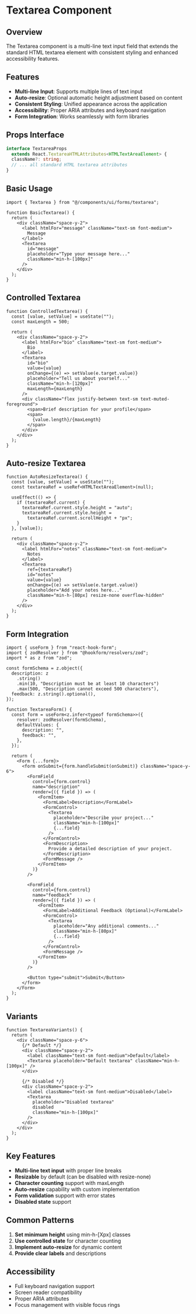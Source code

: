 # Textarea Component

## Overview

The Textarea component is a multi-line text input field that extends the standard HTML textarea element with consistent styling and enhanced accessibility features.

## Features

- **Multi-line Input**: Supports multiple lines of text input
- **Auto-resize**: Optional automatic height adjustment based on content
- **Consistent Styling**: Unified appearance across the application
- **Accessibility**: Proper ARIA attributes and keyboard navigation
- **Form Integration**: Works seamlessly with form libraries

## Props Interface

```typescript
interface TextareaProps
  extends React.TextareaHTMLAttributes<HTMLTextAreaElement> {
  className?: string;
  // ... all standard HTML textarea attributes
}
```

## Basic Usage

```tsx
import { Textarea } from "@/components/ui/forms/textarea";

function BasicTextarea() {
  return (
    <div className="space-y-2">
      <label htmlFor="message" className="text-sm font-medium">
        Message
      </label>
      <Textarea
        id="message"
        placeholder="Type your message here..."
        className="min-h-[100px]"
      />
    </div>
  );
}
```

## Controlled Textarea

```tsx
function ControlledTextarea() {
  const [value, setValue] = useState("");
  const maxLength = 500;

  return (
    <div className="space-y-2">
      <label htmlFor="bio" className="text-sm font-medium">
        Bio
      </label>
      <Textarea
        id="bio"
        value={value}
        onChange={(e) => setValue(e.target.value)}
        placeholder="Tell us about yourself..."
        className="min-h-[120px]"
        maxLength={maxLength}
      />
      <div className="flex justify-between text-sm text-muted-foreground">
        <span>Brief description for your profile</span>
        <span>
          {value.length}/{maxLength}
        </span>
      </div>
    </div>
  );
}
```

## Auto-resize Textarea

```tsx
function AutoResizeTextarea() {
  const [value, setValue] = useState("");
  const textareaRef = useRef<HTMLTextAreaElement>(null);

  useEffect(() => {
    if (textareaRef.current) {
      textareaRef.current.style.height = "auto";
      textareaRef.current.style.height =
        textareaRef.current.scrollHeight + "px";
    }
  }, [value]);

  return (
    <div className="space-y-2">
      <label htmlFor="notes" className="text-sm font-medium">
        Notes
      </label>
      <Textarea
        ref={textareaRef}
        id="notes"
        value={value}
        onChange={(e) => setValue(e.target.value)}
        placeholder="Add your notes here..."
        className="min-h-[80px] resize-none overflow-hidden"
      />
    </div>
  );
}
```

## Form Integration

```tsx
import { useForm } from "react-hook-form";
import { zodResolver } from "@hookform/resolvers/zod";
import * as z from "zod";

const formSchema = z.object({
  description: z
    .string()
    .min(10, "Description must be at least 10 characters")
    .max(500, "Description cannot exceed 500 characters"),
  feedback: z.string().optional(),
});

function TextareaForm() {
  const form = useForm<z.infer<typeof formSchema>>({
    resolver: zodResolver(formSchema),
    defaultValues: {
      description: "",
      feedback: "",
    },
  });

  return (
    <Form {...form}>
      <form onSubmit={form.handleSubmit(onSubmit)} className="space-y-6">
        <FormField
          control={form.control}
          name="description"
          render={({ field }) => (
            <FormItem>
              <FormLabel>Description</FormLabel>
              <FormControl>
                <Textarea
                  placeholder="Describe your project..."
                  className="min-h-[100px]"
                  {...field}
                />
              </FormControl>
              <FormDescription>
                Provide a detailed description of your project.
              </FormDescription>
              <FormMessage />
            </FormItem>
          )}
        />

        <FormField
          control={form.control}
          name="feedback"
          render={({ field }) => (
            <FormItem>
              <FormLabel>Additional Feedback (Optional)</FormLabel>
              <FormControl>
                <Textarea
                  placeholder="Any additional comments..."
                  className="min-h-[80px]"
                  {...field}
                />
              </FormControl>
              <FormMessage />
            </FormItem>
          )}
        />

        <Button type="submit">Submit</Button>
      </form>
    </Form>
  );
}
```

## Variants

```tsx
function TextareaVariants() {
  return (
    <div className="space-y-6">
      {/* Default */}
      <div className="space-y-2">
        <label className="text-sm font-medium">Default</label>
        <Textarea placeholder="Default textarea" className="min-h-[100px]" />
      </div>

      {/* Disabled */}
      <div className="space-y-2">
        <label className="text-sm font-medium">Disabled</label>
        <Textarea
          placeholder="Disabled textarea"
          disabled
          className="min-h-[100px]"
        />
      </div>
    </div>
  );
}
```

## Key Features

- **Multi-line text input** with proper line breaks
- **Resizable** by default (can be disabled with resize-none)
- **Character counting** support with maxLength
- **Auto-resize** capability with custom implementation
- **Form validation** support with error states
- **Disabled state** support

## Common Patterns

1. **Set minimum height** using min-h-[Xpx] classes
2. **Use controlled state** for character counting
3. **Implement auto-resize** for dynamic content
4. **Provide clear labels** and descriptions

## Accessibility

- Full keyboard navigation support
- Screen reader compatibility
- Proper ARIA attributes
- Focus management with visible focus rings
